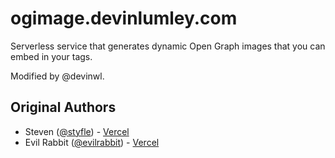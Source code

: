 # ogimage.devinlumley.com

Serverless service that generates dynamic Open Graph images that you can embed in your <meta> tags.

Modified by @devinwl.

## Original Authors

- Steven ([@styfle](https://twitter.com/styfle)) - [Vercel](https://vercel.com)
- Evil Rabbit ([@evilrabbit](https://twitter.com/evilrabbit_)) - [Vercel](https://vercel.com)
